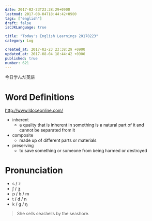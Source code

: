 ```yaml
---
date: 2017-02-23T23:38:29+0900
lastmod: 2017-08-04T18:44:42+0900
tags: ["english"]
draft: false
isCJKLanguage: true

title: "Today's English Learnings 20170223"
category: Log

created_at: 2017-02-23 23:38:29 +0900
updated_at: 2017-08-04 18:44:42 +0900
published: true
number: 621
---
```


今日学んだ英語

# Word Definitions
http://www.ldoceonline.com/

* inherent
    * a quality that is inherent in something is a natural part of it and cannot be separated from it
* composite
    * made up of different parts or materials
* preserving
    * to save something or someone from being harmed or destroyed

# Pronunciation
* s / z
* ʃ  / ʒ
* p / b / m
* t / d / n
* k / g / ŋ

> She sells seashells by the seashore.
